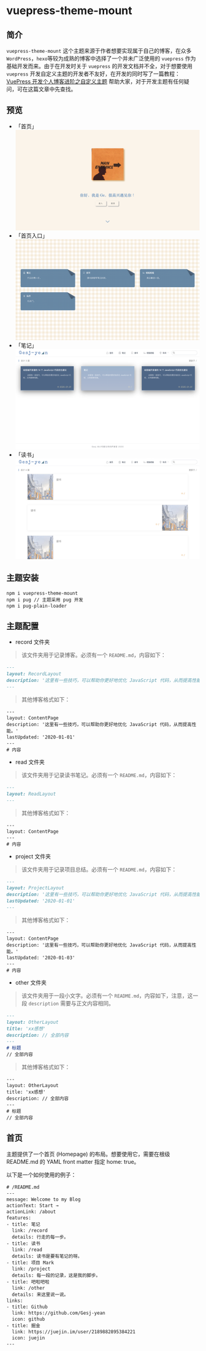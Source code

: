 # vuepress-theme-mount

## 简介
`vuepress-theme-mount` 这个主题来源于作者想要实现属于自己的博客，在众多 `WordPress`，`hexo`等较为成熟的博客中选择了一个并未广泛使用的 `vuepress` 作为基础开发而来。由于在开发时关于 `vuepress` 的开发文档并不全，对于想要使用 `vuepress` 开发自定义主题的开发者不友好，在开发的同时写了一篇教程：[VuePress 开发个人博客进阶之自定义主题](https://juejin.im/post/6869565504756023310) 帮助大家，对于开发主题有任何疑问，可在这篇文章中先查找。
## 预览
- 「首页」
![首页](http://github.com/Gesj-yean/vuepress-theme-mount/raw/master/assets/img/demo1.png)
- 「首页入口」
![入口](http://github.com/Gesj-yean/vuepress-theme-mount/raw/master/assets/img/demo2.png)
- 「笔记」
![笔记](http://github.com/Gesj-yean/vuepress-theme-mount/raw/master/assets/img/demo3.png)
- 「读书」
![读书](http://github.com/Gesj-yean/vuepress-theme-mount/raw/master/assets/img/demo4.png)

## 主题安装

```
npm i vuepress-theme-mount
npm i pug // 主题采用 pug 开发
npm i pug-plain-loader
```

## 主题配置
- record 文件夹
> 该文件夹用于记录博客。必须有一个 `README.md`，内容如下：
```README.md
---
layout: RecordLayout
description: '这里有一些技巧，可以帮助你更好地优化 JavaScript 代码，从而提高性能。'
---
```
> 其他博客格式如下：
```
---
layout: ContentPage
description: '这里有一些技巧，可以帮助你更好地优化 JavaScript 代码，从而提高性能。'
lastUpdated: '2020-01-01'
---
# 内容
```

- read 文件夹
> 该文件夹用于记录读书笔记。必须有一个 `README.md`，内容如下：
```README.md
---
layout: ReadLayout
---
```
> 其他博客格式如下：
```
---
layout: ContentPage
---
# 内容
```

- project 文件夹
> 该文件夹用于记录项目总结。必须有一个 `README.md`，内容如下：
```README.md
---
layout: ProjectLayout
description: '这里有一些技巧，可以帮助你更好地优化 JavaScript 代码，从而提高性能。'
lastUpdated: '2020-01-01'
---
```
> 其他博客格式如下：
```
---
layout: ContentPage
description: '这里有一些技巧，可以帮助你更好地优化 JavaScript 代码，从而提高性能。'
lastUpdated: '2020-01-03'
---
# 内容
```

- other 文件夹
> 该文件夹用于一段小文字。必须有一个 `README.md`，内容如下，注意，这一段 `description` 需要与正文内容相同。
```README.md
---
layout: OtherLayout
title: 'xx感想'
description: // 全部内容
---
# 标题
// 全部内容
```
> 其他博客格式如下：
```
---
layout: OtherLayout
title: 'xx感想'
description: // 全部内容
---
# 标题
// 全部内容
```

## 首页
主题提供了一个首页 (Homepage) 的布局。想要使用它，需要在根级 README.md 的 YAML front matter 指定 home: true。

以下是一个如何使用的例子：

```
# /README.md
---
message: Welcome to my Blog
actionText: Start →
actionLink: /about
features:
- title: 笔记
  link: /record
  details: 行走的每一步。
- title: 读书
  link: /read
  details: 读书是要有笔记的呀。
- title: 项目 Mark
  link: /project
  details: 每一段的记录，这是我的脚步。
- title: 吧啦吧啦
  link: /other
  details: 来这里说一说。
links:
- title: Github
  link: https://github.com/Gesj-yean
  icon: github
- title: 掘金
  link: https://juejin.im/user/2189882895384221
  icon: juejin
---
```
